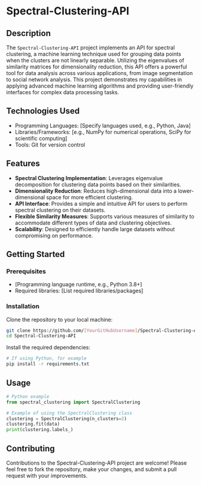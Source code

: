 # Spectral-Clustering-API

## Description

The `Spectral-Clustering-API` project implements an API for spectral clustering, a machine learning technique used for grouping data points when the clusters are not linearly separable. Utilizing the eigenvalues of similarity matrices for dimensionality reduction, this API offers a powerful tool for data analysis across various applications, from image segmentation to social network analysis. This project demonstrates my capabilities in applying advanced machine learning algorithms and providing user-friendly interfaces for complex data processing tasks.

## Technologies Used

- Programming Languages: [Specify languages used, e.g., Python, Java]
- Libraries/Frameworks: [e.g., NumPy for numerical operations, SciPy for scientific computing]
- Tools: Git for version control

## Features

- **Spectral Clustering Implementation**: Leverages eigenvalue decomposition for clustering data points based on their similarities.
- **Dimensionality Reduction**: Reduces high-dimensional data into a lower-dimensional space for more efficient clustering.
- **API Interface**: Provides a simple and intuitive API for users to perform spectral clustering on their datasets.
- **Flexible Similarity Measures**: Supports various measures of similarity to accommodate different types of data and clustering objectives.
- **Scalability**: Designed to efficiently handle large datasets without compromising on performance.

## Getting Started

### Prerequisites

- [Programming language runtime, e.g., Python 3.8+]
- Required libraries: [List required libraries/packages]

### Installation

Clone the repository to your local machine:

```bash
git clone https://github.com/[YourGitHubUsername]/Spectral-Clustering-API.git
cd Spectral-Clustering-API
```
Install the required dependencies:
```bash
# If using Python, for example
pip install -r requirements.txt
```
## Usage
```python
# Python example
from spectral_clustering import SpectralClustering

# Example of using the SpectralClustering class
clustering = SpectralClustering(n_clusters=2)
clustering.fit(data)
print(clustering.labels_)
```
## Contributing
Contributions to the Spectral-Clustering-API project are welcome! Please feel free to fork the repository, make your changes, and submit a pull request with your improvements.
